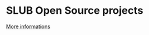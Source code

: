 # SLUB Open Source projects
[More informations](https://www.slub-dresden.de/mitmachen/open-source-open-data)
